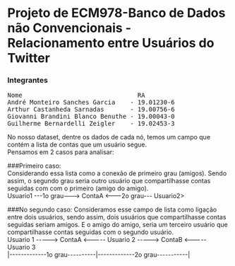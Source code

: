 # Projeto de ECM978-Banco de Dados não Convencionais - Relacionamento entre Usuários do Twitter

### Integrantes
<pre>
Nome                               RA
André Monteiro Sanches Garcia    - 19.01230-6
Arthur Castanheda Sarnadas       - 19.00756-6
Giovanni Brandini Blanco Benuthe - 19.00043-0
Guilherme Bernardelli Zeigler    - 19.02453-3
</pre>

No nosso dataset, dentre os dados de cada nó, temos um campo que contém a lista de contas que um usuário segue.  
Pensamos em 2 casos para analisar:  

###Primeiro caso:  
Considerando essa lista como a conexão de primeiro grau  (amigos). Sendo assim, o segundo grau seria outro usuário que compartilhasse contas seguidas com com o primeiro (amigo do amigo).  
Usuario1 ---1o grau---> ContaA <---2o grau--- Usuario2>   
  
  
###No segundo caso:
Consideramos esse campo de lista como ligação entre dois usuários, sendo assim, dois usuários que compartilhasse contas seguidas seriam amigos. E o amigo do amigo, seria um terceiro usuário que   compartilhasse contas seguidas com o segundo usuário.  
Usuario 1 -----> ContaA <----- Usuario 2 -----> ContaB <----- Usuario 3  
   |-------------1o grau----------|-------------2o grau-----------|
